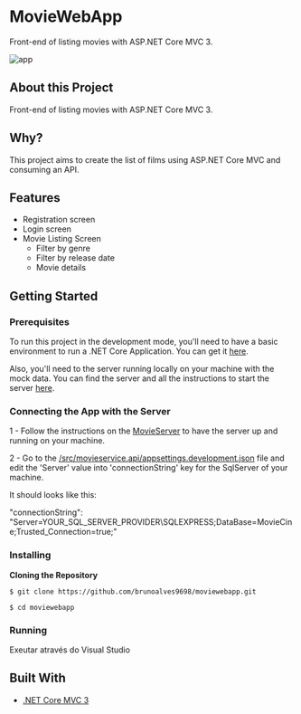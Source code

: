 # MovieWebApp

Front-end of listing movies with ASP.NET Core MVC 3.

![app](https://github.com/brunoalves9698/moviewebapp/blob/master/moviecine.png)

## About this Project

Front-end of listing movies with ASP.NET Core MVC 3.

## Why?

This project aims to create the list of films using ASP.NET Core MVC and consuming an API.

## Features

- Registration screen
- Login screen
- Movie Listing Screen
  - Filter by genre
  - Filter by release date
  - Movie details
  
## Getting Started

### Prerequisites

To run this project in the development mode, you'll need to have a basic environment to run a .NET Core Application. You can get it [here](https://dotnet.microsoft.com/download).

Also, you'll need to the server running locally on your machine with the mock data. You can find the server and all the instructions to start the server [here](https://github.com/brunoalves9698/MovieServer).

### Connecting the App with the Server

1 - Follow the instructions on the [MovieServer](https://github.com/brunoalves9698/MovieServer) to have the server up and running on your machine.

2 - Go to the [/src/movieservice.api/appsettings.development.json](https://github.com/brunoalves9698/MovieServer/blob/master/src/MovieService.Api/appsettings.Development.json) file and edit the 'Server' value into 'connectionString' key for the SqlServer of your machine.

It should looks like this:

"connectionString": "Server=YOUR_SQL_SERVER_PROVIDER\\SQLEXPRESS;DataBase=MovieCine;Trusted_Connection=true;"

### Installing

**Cloning the Repository**

```
$ git clone https://github.com/brunoalves9698/moviewebapp.git

$ cd moviewebapp
```

### Running

Exeutar através do Visual Studio

## Built With

- [.NET Core MVC 3](https://docs.microsoft.com/pt-br/dotnet/core/)

